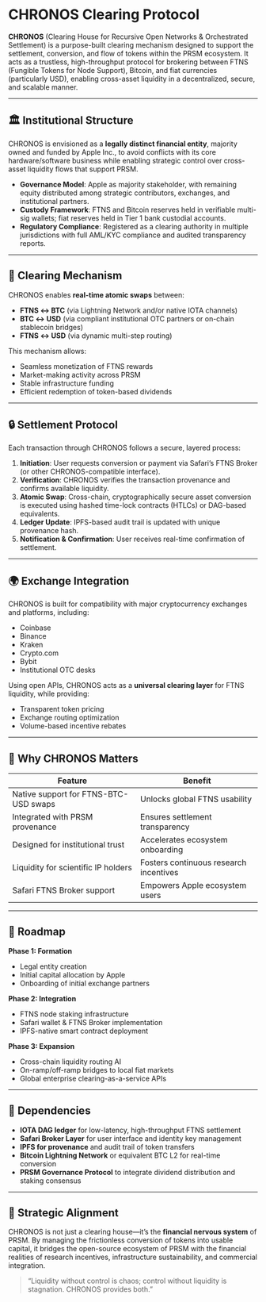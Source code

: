 # CHRONOS Clearing Protocol

**CHRONOS** (Clearing House for Recursive Open Networks & Orchestrated Settlement) is a purpose-built clearing mechanism designed to support the settlement, conversion, and flow of tokens within the PRSM ecosystem. It acts as a trustless, high-throughput protocol for brokering between FTNS (Fungible Tokens for Node Support), Bitcoin, and fiat currencies (particularly USD), enabling cross-asset liquidity in a decentralized, secure, and scalable manner.

---

## 🏛 Institutional Structure

CHRONOS is envisioned as a **legally distinct financial entity**, majority owned and funded by Apple Inc., to avoid conflicts with its core hardware/software business while enabling strategic control over cross-asset liquidity flows that support PRSM.

- **Governance Model**: Apple as majority stakeholder, with remaining equity distributed among strategic contributors, exchanges, and institutional partners.
- **Custody Framework**: FTNS and Bitcoin reserves held in verifiable multi-sig wallets; fiat reserves held in Tier 1 bank custodial accounts.
- **Regulatory Compliance**: Registered as a clearing authority in multiple jurisdictions with full AML/KYC compliance and audited transparency reports.

---

## 🔁 Clearing Mechanism

CHRONOS enables **real-time atomic swaps** between:

- **FTNS ↔ BTC** (via Lightning Network and/or native IOTA channels)
- **BTC ↔ USD** (via compliant institutional OTC partners or on-chain stablecoin bridges)
- **FTNS ↔ USD** (via dynamic multi-step routing)

This mechanism allows:

- Seamless monetization of FTNS rewards
- Market-making activity across PRSM
- Stable infrastructure funding
- Efficient redemption of token-based dividends

---

## 🔒 Settlement Protocol

Each transaction through CHRONOS follows a secure, layered process:

1. **Initiation**: User requests conversion or payment via Safari’s FTNS Broker (or other CHRONOS-compatible interface).
2. **Verification**: CHRONOS verifies the transaction provenance and confirms available liquidity.
3. **Atomic Swap**: Cross-chain, cryptographically secure asset conversion is executed using hashed time-lock contracts (HTLCs) or DAG-based equivalents.
4. **Ledger Update**: IPFS-based audit trail is updated with unique provenance hash.
5. **Notification & Confirmation**: User receives real-time confirmation of settlement.

---

## 🌍 Exchange Integration

CHRONOS is built for compatibility with major cryptocurrency exchanges and platforms, including:

- Coinbase
- Binance
- Kraken
- Crypto.com
- Bybit
- Institutional OTC desks

Using open APIs, CHRONOS acts as a **universal clearing layer** for FTNS liquidity, while providing:
- Transparent token pricing
- Exchange routing optimization
- Volume-based incentive rebates

---

## 🧩 Why CHRONOS Matters

| Feature | Benefit |
|--------|---------|
| Native support for FTNS-BTC-USD swaps | Unlocks global FTNS usability |
| Integrated with PRSM provenance | Ensures settlement transparency |
| Designed for institutional trust | Accelerates ecosystem onboarding |
| Liquidity for scientific IP holders | Fosters continuous research incentives |
| Safari FTNS Broker support | Empowers Apple ecosystem users |

---

## 🔭 Roadmap

**Phase 1: Formation**
- Legal entity creation
- Initial capital allocation by Apple
- Onboarding of initial exchange partners

**Phase 2: Integration**
- FTNS node staking infrastructure
- Safari wallet & FTNS Broker implementation
- IPFS-native smart contract deployment

**Phase 3: Expansion**
- Cross-chain liquidity routing AI
- On-ramp/off-ramp bridges to local fiat markets
- Global enterprise clearing-as-a-service APIs

---

## 📎 Dependencies

- **IOTA DAG ledger** for low-latency, high-throughput FTNS settlement
- **Safari Broker Layer** for user interface and identity key management
- **IPFS for provenance** and audit trail of token transfers
- **Bitcoin Lightning Network** or equivalent BTC L2 for real-time conversion
- **PRSM Governance Protocol** to integrate dividend distribution and staking consensus

---

## 🤝 Strategic Alignment

CHRONOS is not just a clearing house—it’s the **financial nervous system** of PRSM. By managing the frictionless conversion of tokens into usable capital, it bridges the open-source ecosystem of PRSM with the financial realities of research incentives, infrastructure sustainability, and commercial integration.

> “Liquidity without control is chaos; control without liquidity is stagnation. CHRONOS provides both.”